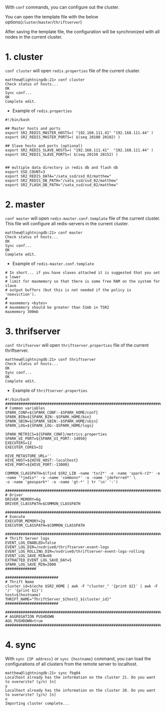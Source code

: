 
With `conf` commands, you can configure out the cluster.

You can open the template file with the below options(`cluster`/`master`/`thriftserver`)

After saving the template file, the configuration will be synchronized with all nodes in the current cluster.

# 1. cluster

`conf cluster` will open `redis.properties` file of the current cluster.

```
matthew@lightningdb:21> conf cluster
Check status of hosts...
OK
Sync conf...
OK
Complete edit.
```

- Example of `redis.properties`

```
#!/bin/bash

## Master hosts and ports
export SR2_REDIS_MASTER_HOSTS=( "192.168.111.41" "192.168.111.44" )
export SR2_REDIS_MASTER_PORTS=( $(seq 20100 20102) )

## Slave hosts and ports (optional)
export SR2_REDIS_SLAVE_HOSTS=( "192.168.111.41"  "192.168.111.44" )
export SR2_REDIS_SLAVE_PORTS=( $(seq 20150 20152) )


## multiple data directory in redis db and flash db
export SSD_COUNT=3
export SR2_REDIS_DATA="/sata_ssd/ssd_02/matthew"
export SR2_REDIS_DB_PATH="/sata_ssd/ssd_02/matthew"
export SR2_FLASH_DB_PATH="/sata_ssd/ssd_02/matthew"
```

# 2. master

`conf master` will open `redis-master.conf.template` file of the current cluster. This file will configure all redis-servers in the current cluster.

```
matthew@lightningdb:21> conf master
Check status of hosts...
OK
Sync conf...
OK
Complete edit.
```

- Example of `redis-master.conf.template`

```
# In short... if you have slaves attached it is suggested that you set a lower
# limit for maxmemory so that there is some free RAM on the system for slave
# output buffers (but this is not needed if the policy is 'noeviction').
#
# maxmemory <bytes>
# maxmemory should be greater than 51mb in TSR2
maxmemory 300mb
```

# 3. thrifserver

`conf thrifserver` will open `thriftserver.properties` file of the current thriftserver.

```
matthew@lightningdb:21> conf thriftserver
Check status of hosts...
OK
Sync conf...
OK
Complete edit.
```

- Example of `thriftserver.properties`

```
#!/bin/bash
###############################################################################
# Common variables
SPARK_CONF=${SPARK_CONF:-$SPARK_HOME/conf}
SPARK_BIN=${SPARK_BIN:-$SPARK_HOME/bin}
SPARK_SBIN=${SPARK_SBIN:-$SPARK_HOME/sbin}
SPARK_LOG=${SPARK_LOG:-$SPARK_HOME/logs}

SPARK_METRICS=${SPARK_CONF}/metrics.properties
SPARK_UI_PORT=${SPARK_UI_PORT:-14050}
EXECUTERS=12
EXECUTER_CORES=32

HIVE_METASTORE_URL=''
HIVE_HOST=${HIVE_HOST:-localhost}
HIVE_PORT=${HIVE_PORT:-13000}

COMMON_CLASSPATH=$(find $SR2_LIB -name 'tsr2*' -o -name 'spark-r2*' -o -name '*jedis*' -o -name 'commons*' -o -name 'jdeferred*' \
-o -name 'geospark*' -o -name 'gt-*' | tr '\n' ':')

###############################################################################
# Driver
DRIVER_MEMORY=6g
DRIVER_CLASSPATH=$COMMON_CLASSPATH

###############################################################################
# Execute
EXECUTOR_MEMORY=2g
EXECUTOR_CLASSPATH=$COMMON_CLASSPATH

###############################################################################
# Thrift Server logs
EVENT_LOG_ENABLED=false
EVENT_LOG_DIR=/nvdrive0/thriftserver-event-logs
EVENT_LOG_ROLLING_DIR=/nvdrive0/thriftserver-event-logs-rolling
EVENT_LOG_SAVE_MIN=60
EXTRACTED_EVENT_LOG_SAVE_DAY=5
SPARK_LOG_SAVE_MIN=2000
##############

########################
# Thrift Name
cluster_id=$(echo $SR2_HOME | awk -F "cluster_" '{print $2}' | awk -F '/' '{print $1}')
host=$(hostname)
THRIFT_NAME="ThriftServer_${host}_${cluster_id}"
########################

###############################################################################
# AGGREGATION PUSHDOWN
AGG_PUSHDOWN=true
###############################################################################
```

# 4. sync

With `sync {IP address}` or `sync {hostname}` command, you can load the configurations of all clusters from the remote server to localhost.

```
matthew@lightningdb:21> sync fbg04
Localhost already has the information on the cluster 21. Do you want to overwrite? (y/n) [n]
y
Localhost already has the information on the cluster 20. Do you want to overwrite? (y/n) [n]
n
Importing cluster complete...
```